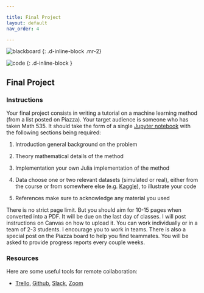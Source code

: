 ```yaml
---

title: Final Project
layout: default
nav_order: 4

---
```


![blackboard](https://upload.wikimedia.org/wikipedia/commons/thumb/8/89/Pure-mathematics-formulæ-blackboard.jpg/320px-Pure-mathematics-formulæ-blackboard.jpg)
{: .d-inline-block .mr-2}

![code](https://upload.wikimedia.org/wikipedia/commons/thumb/e/e1/Python_add5_syntax.svg/320px-Python_add5_syntax.svg.png)
{: .d-inline-block }

## Final Project

### Instructions

Your final project consists in writing a tutorial on a machine learning method (from a list posted on Piazza). Your target audience is someone who has taken Math 535. It should take the form of a single [Jupyter notebook](https://jupyter.org) with the following sections being required:

1. <span class="label label-blue">Introduction</span> general background on the problem

1. <span class="label label-blue">Theory</span> mathematical details of the method

1. <span class="label label-blue">Implementation</span> your own Julia implementation of the method

1. <span class="label label-blue">Data</span> choose one or two relevant datasets (simulated or real), either from the course or from somewhere else (e.g. [Kaggle](https://www.kaggle.com)), to illustrate your code

1. <span class="label label-blue">References</span> make sure to acknowledge any material you used

There is no strict page limit. But you should aim for 10-15 pages when converted into a PDF. It will be due on the last day of classes. I will post instructions on Canvas on how to upload it. You can work individually or in a team of 2-3 students. I encourage you to work in teams. There is also a special post on the Piazza board to help you find teammates. You will be asked to provide progress reports every couple weeks. 

### Resources

Here are some useful tools for remote collaboration:


- [Trello](https://trello.com/), 
[Github](https://github.com/),
[Slack](https://slack.com/),
[Zoom](https://zoom.us/)
